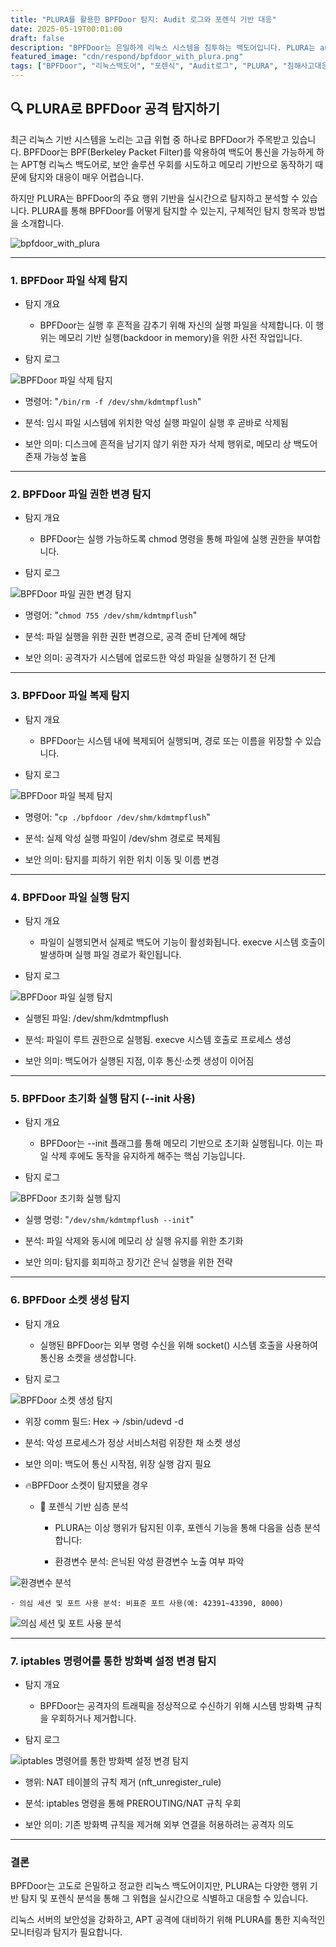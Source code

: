 ```yaml
---
title: "PLURA를 활용한 BPFDoor 탐지: Audit 로그와 포렌식 기반 대응"
date: 2025-05-19T00:01:00
draft: false
description: "BPFDoor는 은밀하게 리눅스 시스템을 침투하는 백도어입니다. PLURA는 audit 로그와 포렌식 분석을 통해 그 행위를 단계별로 식별하고 탐지합니다."
featured_image: "cdn/respond/bpfdoor_with_plura.png"
tags: ["BPFDoor", "리눅스백도어", "포렌식", "Audit로그", "PLURA", "침해사고대응", "소켓탐지"]
---
```


## 🔍 PLURA로 BPFDoor 공격 탐지하기

최근 리눅스 기반 시스템을 노리는 고급 위협 중 하나로 BPFDoor가 주목받고 있습니다. BPFDoor는 BPF(Berkeley Packet Filter)를 악용하여 백도어 통신을 가능하게 하는 APT형 리눅스 백도어로, 보안 솔루션 우회를 시도하고 메모리 기반으로 동작하기 때문에 탐지와 대응이 매우 어렵습니다.

하지만 PLURA는 BPFDoor의 주요 행위 기반을 실시간으로 탐지하고 분석할 수 있습니다. PLURA를 통해 BPFDoor를 어떻게 탐지할 수 있는지, 구체적인 탐지 항목과 방법을 소개합니다.

<!--more-->
![bpfdoor_with_plura](https://blog.plura.io/cdn/respond/bpfdoor_with_plura.png)

---

### 1. BPFDoor 파일 삭제 탐지

- 탐지 개요

  - BPFDoor는 실행 후 흔적을 감추기 위해 자신의 실행 파일을 삭제합니다. 이 행위는 메모리 기반 실행(backdoor in memory)을 위한 사전 작업입니다.

- 탐지 로그

![BPFDoor 파일 삭제 탐지](https://blog.plura.io/cdn/respond/bpfdoor_with_plura_01.png)

  - 명령어: "`/bin/rm -f /dev/shm/kdmtmpflush`"

  - 분석: 임시 파일 시스템에 위치한 악성 실행 파일이 실행 후 곧바로 삭제됨

  - 보안 의미: 디스크에 흔적을 남기지 않기 위한 자가 삭제 행위로, 메모리 상 백도어 존재 가능성 높음

---

### 2. BPFDoor 파일 권한 변경 탐지

- 탐지 개요

  - BPFDoor는 실행 가능하도록 chmod 명령을 통해 파일에 실행 권한을 부여합니다.

- 탐지 로그

![BPFDoor 파일 권한 변경 탐지](https://blog.plura.io/cdn/respond/bpfdoor_with_plura_02.png)

  - 명령어: "`chmod 755 /dev/shm/kdmtmpflush`"

  - 분석: 파일 실행을 위한 권한 변경으로, 공격 준비 단계에 해당

  - 보안 의미: 공격자가 시스템에 업로드한 악성 파일을 실행하기 전 단계

---

### 3. BPFDoor 파일 복제 탐지

- 탐지 개요

  - BPFDoor는 시스템 내에 복제되어 실행되며, 경로 또는 이름을 위장할 수 있습니다.

- 탐지 로그

![BPFDoor 파일 복제 탐지](https://blog.plura.io/cdn/respond/bpfdoor_with_plura_03.png)

  - 명령어: "`cp ./bpfdoor /dev/shm/kdmtmpflush`"

  - 분석: 실제 악성 실행 파일이 /dev/shm 경로로 복제됨

  - 보안 의미: 탐지를 피하기 위한 위치 이동 및 이름 변경

---

### 4. BPFDoor 파일 실행 탐지

- 탐지 개요

  - 파일이 실행되면서 실제로 백도어 기능이 활성화됩니다. execve 시스템 호출이 발생하며 실행 파일 경로가 확인됩니다.

- 탐지 로그

![BPFDoor 파일 실행 탐지](https://blog.plura.io/cdn/respond/bpfdoor_with_plura_04.png)

  - 실행된 파일: /dev/shm/kdmtmpflush

  - 분석: 파일이 루트 권한으로 실행됨. execve 시스템 호출로 프로세스 생성

  - 보안 의미: 백도어가 실행된 지점, 이후 통신·소켓 생성이 이어짐

---

### 5. BPFDoor 초기화 실행 탐지 (--init 사용)

- 탐지 개요

  - BPFDoor는 --init 플래그를 통해 메모리 기반으로 초기화 실행됩니다. 이는 파일 삭제 후에도 동작을 유지하게 해주는 핵심 기능입니다.

- 탐지 로그

![BPFDoor 초기화 실행 탐지](https://blog.plura.io/cdn/respond/bpfdoor_with_plura_05.png)

  - 실행 명령: "`/dev/shm/kdmtmpflush --init`"

  - 분석: 파일 삭제와 동시에 메모리 상 실행 유지를 위한 초기화

  - 보안 의미: 탐지를 회피하고 장기간 은닉 실행을 위한 전략

---

### 6. BPFDoor 소켓 생성 탐지

- 탐지 개요

  - 실행된 BPFDoor는 외부 명령 수신을 위해 socket() 시스템 호출을 사용하여 통신용 소켓을 생성합니다.

- 탐지 로그

![BPFDoor 소켓 생성 탐지](https://blog.plura.io/cdn/respond/bpfdoor_with_plura_06.png)

  - 위장 comm 필드: Hex → /sbin/udevd -d

  - 분석: 악성 프로세스가 정상 서비스처럼 위장한 채 소켓 생성

  - 보안 의미: 백도어 통신 시작점, 위장 실행 감지 필요

- 🔥BPFDoor 소켓이 탐지됐을 경우

  - 🔌 포렌식 기반 심층 분석

    - PLURA는 이상 행위가 탐지된 이후, 포렌식 기능을 통해 다음을 심층 분석합니다:

    - 환경변수 분석: 은닉된 악성 환경변수 노출 여부 파악

![환경변수 분석](https://blog.plura.io/cdn/respond/bpfdoor_with_plura_07.png)

    - 의심 세션 및 포트 사용 분석: 비표준 포트 사용(예: 42391~43390, 8000)

![의심 세션 및 포트 사용 분석](https://blog.plura.io/cdn/respond/bpfdoor_with_plura_08.png)

---

### 7. iptables 명령어를 통한 방화벽 설정 변경 탐지

- 탐지 개요

  - BPFDoor는 공격자의 트래픽을 정상적으로 수신하기 위해 시스템 방화벽 규칙을 우회하거나 제거합니다.

- 탐지 로그

![iptables 명령어를 통한 방화벽 설정 변경 탐지](https://blog.plura.io/cdn/respond/bpfdoor_with_plura_09.png)

  - 행위: NAT 테이블의 규칙 제거 (nft_unregister_rule)

  - 분석: iptables 명령을 통해 PREROUTING/NAT 규칙 우회

  - 보안 의미: 기존 방화벽 규칙을 제거해 외부 연결을 허용하려는 공격자 의도

---

### 결론

BPFDoor는 고도로 은밀하고 정교한 리눅스 백도어이지만, PLURA는 다양한 행위 기반 탐지 및 포렌식 분석을 통해 그 위협을 실시간으로 식별하고 대응할 수 있습니다.

리눅스 서버의 보안성을 강화하고, APT 공격에 대비하기 위해 PLURA를 통한 지속적인 모니터링과 탐지가 필요합니다.

